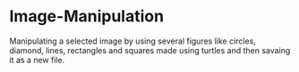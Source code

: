 # Image-Manipulation
Manipulating a selected image by using several figures like circles, diamond, lines, rectangles and squares made using turtles and then savaing it as a new file.
